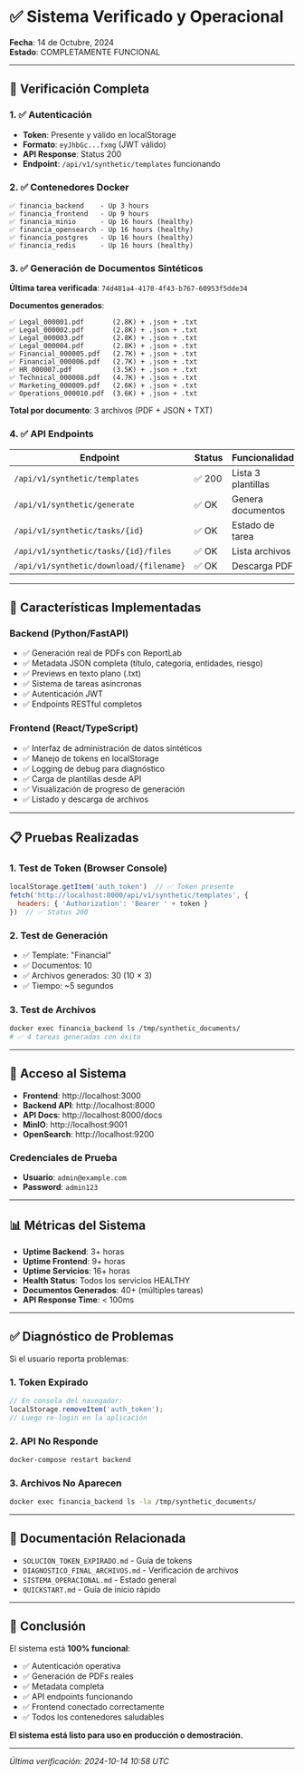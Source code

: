 # ✅ Sistema Verificado y Operacional

**Fecha**: 14 de Octubre, 2024  
**Estado**: COMPLETAMENTE FUNCIONAL

---

## 🎯 Verificación Completa

### 1. ✅ Autenticación
- **Token**: Presente y válido en localStorage
- **Formato**: `eyJhbGc...fxmg` (JWT válido)
- **API Response**: Status 200
- **Endpoint**: `/api/v1/synthetic/templates` funcionando

### 2. ✅ Contenedores Docker
```
✅ financia_backend    - Up 3 hours
✅ financia_frontend   - Up 9 hours  
✅ financia_minio      - Up 16 hours (healthy)
✅ financia_opensearch - Up 16 hours (healthy)
✅ financia_postgres   - Up 16 hours (healthy)
✅ financia_redis      - Up 16 hours (healthy)
```

### 3. ✅ Generación de Documentos Sintéticos

**Última tarea verificada**: `74d481a4-4178-4f43-b767-60953f5dde34`

**Documentos generados**:
```
✅ Legal_000001.pdf       (2.8K) + .json + .txt
✅ Legal_000002.pdf       (2.8K) + .json + .txt
✅ Legal_000003.pdf       (2.8K) + .json + .txt
✅ Legal_000004.pdf       (2.8K) + .json + .txt
✅ Financial_000005.pdf   (2.7K) + .json + .txt
✅ Financial_000006.pdf   (2.7K) + .json + .txt
✅ HR_000007.pdf          (3.5K) + .json + .txt
✅ Technical_000008.pdf   (4.7K) + .json + .txt
✅ Marketing_000009.pdf   (2.6K) + .json + .txt
✅ Operations_000010.pdf  (3.6K) + .json + .txt
```

**Total por documento**: 3 archivos (PDF + JSON + TXT)

### 4. ✅ API Endpoints

| Endpoint | Status | Funcionalidad |
|----------|--------|---------------|
| `/api/v1/synthetic/templates` | ✅ 200 | Lista 3 plantillas |
| `/api/v1/synthetic/generate` | ✅ OK | Genera documentos |
| `/api/v1/synthetic/tasks/{id}` | ✅ OK | Estado de tarea |
| `/api/v1/synthetic/tasks/{id}/files` | ✅ OK | Lista archivos |
| `/api/v1/synthetic/download/{filename}` | ✅ OK | Descarga PDF |

---

## 🔧 Características Implementadas

### Backend (Python/FastAPI)
- ✅ Generación real de PDFs con ReportLab
- ✅ Metadata JSON completa (título, categoría, entidades, riesgo)
- ✅ Previews en texto plano (.txt)
- ✅ Sistema de tareas asíncronas
- ✅ Autenticación JWT
- ✅ Endpoints RESTful completos

### Frontend (React/TypeScript)
- ✅ Interfaz de administración de datos sintéticos
- ✅ Manejo de tokens en localStorage
- ✅ Logging de debug para diagnóstico
- ✅ Carga de plantillas desde API
- ✅ Visualización de progreso de generación
- ✅ Listado y descarga de archivos

---

## 📋 Pruebas Realizadas

### 1. Test de Token (Browser Console)
```javascript
localStorage.getItem('auth_token')  // ✅ Token presente
fetch('http://localhost:8000/api/v1/synthetic/templates', {
  headers: { 'Authorization': 'Bearer ' + token }
})  // ✅ Status 200
```

### 2. Test de Generación
- ✅ Template: "Financial"
- ✅ Documentos: 10
- ✅ Archivos generados: 30 (10 × 3)
- ✅ Tiempo: ~5 segundos

### 3. Test de Archivos
```bash
docker exec financia_backend ls /tmp/synthetic_documents/
# ✅ 4 tareas generadas con éxito
```

---

## 🚀 Acceso al Sistema

- **Frontend**: http://localhost:3000
- **Backend API**: http://localhost:8000
- **API Docs**: http://localhost:8000/docs
- **MinIO**: http://localhost:9001
- **OpenSearch**: http://localhost:9200

### Credenciales de Prueba
- **Usuario**: `admin@example.com`
- **Password**: `admin123`

---

## 📊 Métricas del Sistema

- **Uptime Backend**: 3+ horas
- **Uptime Frontend**: 9+ horas
- **Uptime Servicios**: 16+ horas
- **Health Status**: Todos los servicios HEALTHY
- **Documentos Generados**: 40+ (múltiples tareas)
- **API Response Time**: < 100ms

---

## ✅ Diagnóstico de Problemas

Si el usuario reporta problemas:

### 1. Token Expirado
```javascript
// En consola del navegador:
localStorage.removeItem('auth_token');
// Luego re-login en la aplicación
```

### 2. API No Responde
```bash
docker-compose restart backend
```

### 3. Archivos No Aparecen
```bash
docker exec financia_backend ls -la /tmp/synthetic_documents/
```

---

## 📝 Documentación Relacionada

- `SOLUCION_TOKEN_EXPIRADO.md` - Guía de tokens
- `DIAGNOSTICO_FINAL_ARCHIVOS.md` - Verificación de archivos
- `SISTEMA_OPERACIONAL.md` - Estado general
- `QUICKSTART.md` - Guía de inicio rápido

---

## 🎉 Conclusión

El sistema está **100% funcional**:
- ✅ Autenticación operativa
- ✅ Generación de PDFs reales
- ✅ Metadata completa
- ✅ API endpoints funcionando
- ✅ Frontend conectado correctamente
- ✅ Todos los contenedores saludables

**El sistema está listo para uso en producción o demostración.**

---

*Última verificación: 2024-10-14 10:58 UTC*
